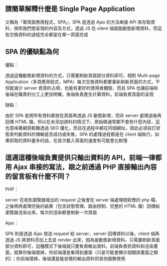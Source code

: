 ## 請簡單解釋什麼是 Single Page Application
又稱為「單頁面應用程式，SPA」，SPA 是透過 Ajax 的方法串接 API 來存取資料，按照我們想呈現的內容及方式，透過 JS 在 client 端就能動態新增資料，而這些交換資料的過程完全都是在單一頁面完成

## SPA 的優缺點為何
優點：

透過這種動態新增資料的方式，只需要刷新頁面部分資料即可，相對 Multi-page Application（多頁應用程式，MPA）每次交換資料都要重新刷新頁面的方式，不但能減少 server  資源的占用，也能有更好的使用者體驗，而且 SPA 也讓前端和後端在職責的分工上更加明確，後端負責產生計算資料，前端負責頁面的呈現

缺點：

由於 SPA 是將所有資料都放在頁面再透過 JS 動態新增，而非 server 處理過後再回傳 HTML 檔，所以在未添加資料的情況下，原始碼通常都不會有什麼內容，這也意味著網頁較難透過 SEO 優化，而且在過程中都在同個網址，因此必須自訂狀態來判斷資料的傳輸是否成功或失敗，SPA 的處理過程都是在 client 端執行，如果抓取的資料量多的話，在首次載入頁面的速度有可能會比較慢

## 這週這種後端負責提供只輸出資料的 API，前端一律都用 Ajax 串接的寫法，跟之前透過 PHP 直接輸出內容的留言板有什麼不同？
PHP：

server 在收到瀏覽器發出的 request 之後會在 server 端處理相對應的 php 檔，之後再將處理完後的結果（包含狀態管理、路由控制、完整的 HTML 檔）回傳給瀏覽器渲染出來，每次的渲染都會刷新一次頁面

Ajax：

SPA 則是透過 Ajax 發送 request 給 server，server 回傳資料以後，client 端再透過 JS 將資料添加上去並 render 出來，因為是動態新增資料，只需要刷新頁面部分資料即可，這種模式下後端就只要負責輸出資料，前端負責抓資料和渲染畫面，就算你後端壞掉，你前端還是看得到畫面（只是可能會顯示個錯誤畫面之類的）；你前端壞掉，後端還是能安穩的輸出資料供其他服務使用


